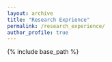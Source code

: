 ```yaml
---
layout: archive
title: "Research Exprience"
permalink: /research_experience/
author_profile: true
---
```



{% include base_path %}

<!--
{% for post in site.research_experience reversed %}
  {% include archive-single.html %}
{% endfor %}
-->
